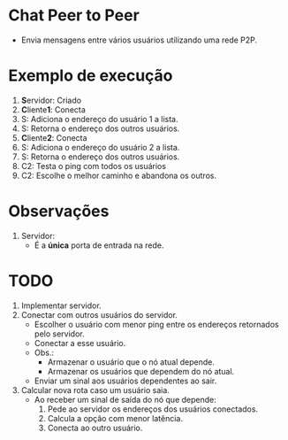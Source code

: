 # Chat Peer to Peer

- Envia mensagens entre vários usuários utilizando uma rede P2P.

# Exemplo de execução
1. **S**ervidor: Criado
2. **C**liente**1**: Conecta
3. S: Adiciona o endereço do usuário 1 a lista.
4. S: Retorna o endereço dos outros usuários.
5. **C**liente**2**: Conecta
6. S: Adiciona o endereço do usuário 2 a lista.
7. S: Retorna o endereço dos outros usuários.
8. C2: Testa o ping com todos os usuários
9. C2: Escolhe o melhor caminho e abandona os outros.

# Observações
1. Servidor:
    - É a **única** porta de entrada na rede.

# TODO
1. Implementar servidor.
2. Conectar com outros usuários do servidor.
    - Escolher o usuário com menor ping entre os endereços retornados pelo servidor.
    - Conectar a esse usuário.
    - Obs.:
        - Armazenar o usuário que o nó atual depende.
        - Armazenar os usuários que dependem do nó atual.
    - Enviar um sinal aos usuários dependentes ao sair.
3. Calcular nova rota caso um usuário saia.
    - Ao receber um sinal de saída do nó que depende:
        1. Pede ao servidor os endereços dos usuários conectados.
        2. Calcula a opção com menor latência.
        3. Conecta ao outro usuário.
